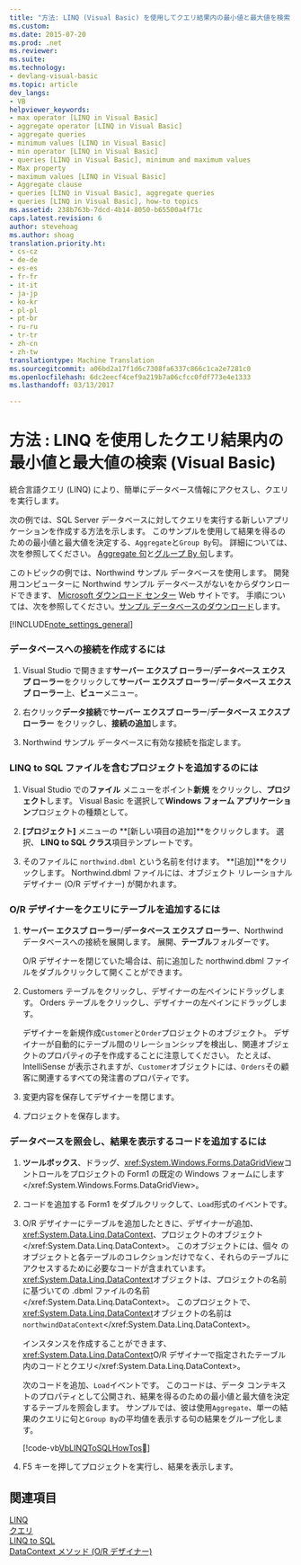 ```yaml
---
title: "方法: LINQ (Visual Basic) を使用してクエリ結果内の最小値と最大値を検索 |Microsoft ドキュメント"
ms.custom: 
ms.date: 2015-07-20
ms.prod: .net
ms.reviewer: 
ms.suite: 
ms.technology:
- devlang-visual-basic
ms.topic: article
dev_langs:
- VB
helpviewer_keywords:
- max operator [LINQ in Visual Basic]
- aggregate operator [LINQ in Visual Basic]
- aggregate queries
- minimum values [LINQ in Visual Basic]
- min operator [LINQ in Visual Basic]
- queries [LINQ in Visual Basic], minimum and maximum values
- Max property
- maximum values [LINQ in Visual Basic]
- Aggregate clause
- queries [LINQ in Visual Basic], aggregate queries
- queries [LINQ in Visual Basic], how-to topics
ms.assetid: 238b763b-7dcd-4b14-8050-b65500a4f71c
caps.latest.revision: 6
author: stevehoag
ms.author: shoag
translation.priority.ht:
- cs-cz
- de-de
- es-es
- fr-fr
- it-it
- ja-jp
- ko-kr
- pl-pl
- pt-br
- ru-ru
- tr-tr
- zh-cn
- zh-tw
translationtype: Machine Translation
ms.sourcegitcommit: a06bd2a17f1d6c7308fa6337c866c1ca2e7281c0
ms.openlocfilehash: 6dc2eecf4cef9a219b7a06cfcc0fdf773e4e1333
ms.lasthandoff: 03/13/2017

---
```

# <a name="how-to-find-the-minimum-or-maximum-value-in-a-query-result-by-using-linq-visual-basic"></a>方法 : LINQ を使用したクエリ結果内の最小値と最大値の検索 (Visual Basic)
統合言語クエリ (LINQ) により、簡単にデータベース情報にアクセスし、クエリを実行します。  
  
 次の例では、SQL Server データベースに対してクエリを実行する新しいアプリケーションを作成する方法を示します。 このサンプルを使用して結果を得るのための最小値と最大値を決定する、`Aggregate`と`Group By`句。 詳細については、次を参照してください。 [Aggregate 句](../../../../visual-basic/language-reference/queries/aggregate-clause.md)と[グループ By 句](../../../../visual-basic/language-reference/queries/group-by-clause.md)します。  
  
 このトピックの例では、Northwind サンプル データベースを使用します。 開発用コンピューターに Northwind サンプル データベースがないをからダウンロードできます、 [Microsoft ダウンロード センター](http://go.microsoft.com/fwlink/?LinkID=98088) Web サイトです。 手順については、次を参照してください。[サンプル データベースのダウンロード](https://msdn.microsoft.com/library/bb399411)します。  
  
[!INCLUDE[note_settings_general](../../../../csharp/language-reference/compiler-messages/includes/note_settings_general_md.md)]  
  
### <a name="to-create-a-connection-to-a-database"></a>データベースへの接続を作成するには  
  
1.  Visual Studio で開きます**サーバー エクスプ ローラー**/**データベース エクスプ ローラー**をクリックして**サーバー エクスプ ローラー**/**データベース エクスプ ローラー**上、**ビュー**メニュー。  
  
2.  右クリック**データ接続**で**サーバー エクスプ ローラー**/**データベース エクスプ ローラー**  をクリックし、**接続の追加**します。  
  
3.  Northwind サンプル データベースに有効な接続を指定します。  
  
### <a name="to-add-a-project-that-contains-a-linq-to-sql-file"></a>LINQ to SQL ファイルを含むプロジェクトを追加するのには  
  
1.  Visual Studio での**ファイル** メニューをポイント**新規** をクリックし、**プロジェクト**します。 Visual Basic を選択して**Windows フォーム アプリケーション**プロジェクトの種類として。  
  
2.  **[プロジェクト]** メニューの **[新しい項目の追加]**をクリックします。 選択、 **LINQ to SQL クラス**項目テンプレートです。  
  
3.  そのファイルに `northwind.dbml` という名前を付けます。 **[追加]**をクリックします。 Northwind.dbml ファイルには、オブジェクト リレーショナル デザイナー (O/R デザイナー) が開かれます。  
  
### <a name="to-add-tables-to-query-to-the-or-designer"></a>O/R デザイナーをクエリにテーブルを追加するには  
  
1.  **サーバー エクスプ ローラー**/**データベース エクスプ ローラー**、Northwind データベースへの接続を展開します。 展開、**テーブル**フォルダーです。  
  
     O/R デザイナーを閉じていた場合は、前に追加した northwind.dbml ファイルをダブルクリックして開くことができます。  
  
2.  Customers テーブルをクリックし、デザイナーの左ペインにドラッグします。 Orders テーブルをクリックし、デザイナーの左ペインにドラッグします。  
  
     デザイナーを新規作成`Customer`と`Order`プロジェクトのオブジェクト。 デザイナーが自動的にテーブル間のリレーションシップを検出し、関連オブジェクトのプロパティの子を作成することに注意してください。 たとえば、IntelliSense が表示されますが、`Customer`オブジェクトには、`Orders`その顧客に関連するすべての発注書のプロパティです。  
  
3.  変更内容を保存してデザイナーを閉じます。  
  
4.  プロジェクトを保存します。  
  
### <a name="to-add-code-to-query-the-database-and-display-the-results"></a>データベースを照会し、結果を表示するコードを追加するには  
  
1.  **ツールボックス**、ドラッグ、<xref:System.Windows.Forms.DataGridView>コントロールをプロジェクトの Form1 の既定の Windows フォームにします</xref:System.Windows.Forms.DataGridView>。  
  
2.  コードを追加する Form1 をダブルクリックして、`Load`形式のイベントです。  
  
3.  O/R デザイナーにテーブルを追加したときに、デザイナーが追加、 <xref:System.Data.Linq.DataContext>、プロジェクトのオブジェクト</xref:System.Data.Linq.DataContext>。 このオブジェクトには、個々 のオブジェクトと各テーブルのコレクションだけでなく、それらのテーブルにアクセスするために必要なコードが含まれています。 <xref:System.Data.Linq.DataContext>オブジェクトは、プロジェクトの名前に基づいての .dbml ファイルの名前</xref:System.Data.Linq.DataContext>。 このプロジェクトで、<xref:System.Data.Linq.DataContext>オブジェクトの名前は`northwindDataContext`</xref:System.Data.Linq.DataContext>。  
  
     インスタンスを作成することができます、 <xref:System.Data.Linq.DataContext>O/R デザイナーで指定されたテーブル内のコードとクエリ</xref:System.Data.Linq.DataContext>。  
  
     次のコードを追加、`Load`イベントです。 このコードは、データ コンテキストのプロパティとして公開され、結果を得るのための最小値と最大値を決定するテーブルを照会します。 サンプルでは、彼は使用`Aggregate`、単一の結果のクエリに句と`Group By`の平均値を表示する句の結果をグループ化します。  
  
     [!code-vb[VbLINQToSQLHowTos&#14;](../../../../visual-basic/programming-guide/language-features/linq/codesnippet/VisualBasic/how-to-find-the-minimum-or-maximum-value-in-a-query-result_1.vb)]  
  
4.  F5 キーを押してプロジェクトを実行し、結果を表示します。  
  
## <a name="see-also"></a>関連項目  
 [LINQ](../../../../visual-basic/programming-guide/language-features/linq/index.md)   
 [クエリ](../../../../visual-basic/language-reference/queries/queries.md)   
 [LINQ to SQL](https://msdn.microsoft.com/library/bb386976)   
 [DataContext メソッド (O/R デザイナー)](https://docs.microsoft.com/visualstudio/data-tools/datacontext-methods-o-r-designer)

